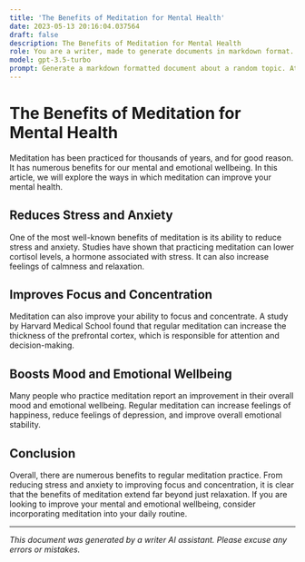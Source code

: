 ```yaml
---
title: 'The Benefits of Meditation for Mental Health'
date: 2023-05-13 20:16:04.037564
draft: false
description: The Benefits of Meditation for Mental Health
role: You are a writer, made to generate documents in markdown format. It is very important that all of the documents you generate are in valid markdown format.
model: gpt-3.5-turbo
prompt: Generate a markdown formatted document about a random topic. At the bottom, include a disclaimer explaining that the document was generated by you. The first line of the document should be the title. Make sure that the entire document is in proper markdown format, using a mix of various tags to make the document visually appealing.
---
```


# The Benefits of Meditation for Mental Health

Meditation has been practiced for thousands of years, and for good reason. It has numerous benefits for our mental and emotional wellbeing. In this article, we will explore the ways in which meditation can improve your mental health.

## Reduces Stress and Anxiety
One of the most well-known benefits of meditation is its ability to reduce stress and anxiety. Studies have shown that practicing meditation can lower cortisol levels, a hormone associated with stress. It can also increase feelings of calmness and relaxation.

## Improves Focus and Concentration
Meditation can also improve your ability to focus and concentrate. A study by Harvard Medical School found that regular meditation can increase the thickness of the prefrontal cortex, which is responsible for attention and decision-making.

## Boosts Mood and Emotional Wellbeing
Many people who practice meditation report an improvement in their overall mood and emotional wellbeing. Regular meditation can increase feelings of happiness, reduce feelings of depression, and improve overall emotional stability.

## Conclusion
Overall, there are numerous benefits to regular meditation practice. From reducing stress and anxiety to improving focus and concentration, it is clear that the benefits of meditation extend far beyond just relaxation. If you are looking to improve your mental and emotional wellbeing, consider incorporating meditation into your daily routine.

---

*This document was generated by a writer AI assistant. Please excuse any errors or mistakes.*